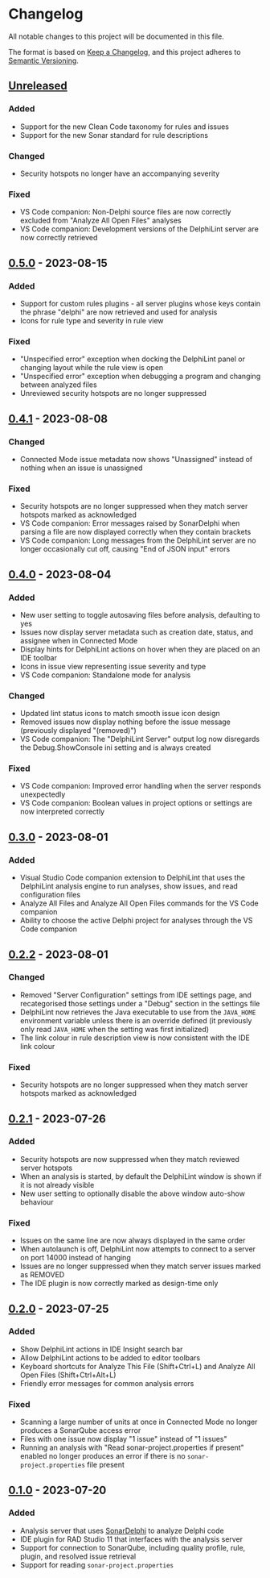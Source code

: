 # Changelog

All notable changes to this project will be documented in this file.

The format is based on [Keep a Changelog](https://keepachangelog.com/en/1.0.0/),
and this project adheres to [Semantic Versioning](https://semver.org/spec/v2.0.0.html).

## [Unreleased]

### Added

* Support for the new Clean Code taxonomy for rules and issues
* Support for the new Sonar standard for rule descriptions

### Changed

* Security hotspots no longer have an accompanying severity

### Fixed

* VS Code companion: Non-Delphi source files are now correctly excluded from "Analyze All Open Files" analyses
* VS Code companion: Development versions of the DelphiLint server are now correctly retrieved

## [0.5.0] - 2023-08-15

### Added

* Support for custom rules plugins - all server plugins whose keys contain the phrase "delphi" are now retrieved and used for analysis
* Icons for rule type and severity in rule view

### Fixed

* "Unspecified error" exception when docking the DelphiLint panel or changing layout while the rule view is open
* "Unspecified error" exception when debugging a program and changing between analyzed files
* Unreviewed security hotspots are no longer suppressed

## [0.4.1] - 2023-08-08

### Changed

* Connected Mode issue metadata now shows "Unassigned" instead of nothing when an issue is unassigned

### Fixed

* Security hotspots are no longer suppressed when they match server hotspots marked as acknowledged
* VS Code companion: Error messages raised by SonarDelphi when parsing a file are now displayed correctly when they
  contain brackets
* VS Code companion: Long messages from the DelphiLint server are no longer occasionally cut off, causing "End of JSON
  input" errors

## [0.4.0] - 2023-08-04

### Added

* New user setting to toggle autosaving files before analysis, defaulting to yes
* Issues now display server metadata such as creation date, status, and assignee when in Connected Mode
* Display hints for DelphiLint actions on hover when they are placed on an IDE toolbar
* Icons in issue view representing issue severity and type
* VS Code companion: Standalone mode for analysis

### Changed

* Updated lint status icons to match smooth issue icon design
* Removed issues now display nothing before the issue message (previously displayed "(removed)")
* VS Code companion: The "DelphiLint Server" output log now disregards the Debug.ShowConsole ini setting and is
  always created

### Fixed

* VS Code companion: Improved error handling when the server responds unexpectedly
* VS Code companion: Boolean values in project options or settings are now interpreted correctly

## [0.3.0] - 2023-08-01

### Added

* Visual Studio Code companion extension to DelphiLint that uses the DelphiLint analysis engine to run analyses,
  show issues, and read configuration files
* Analyze All Files and Analyze All Open Files commands for the VS Code companion
* Ability to choose the active Delphi project for analyses through the VS Code companion

## [0.2.2] - 2023-08-01

### Changed

* Removed "Server Configuration" settings from IDE settings page, and recategorised those settings under a
  "Debug" section in the settings file
* DelphiLint now retrieves the Java executable to use from the `JAVA_HOME` environment variable unless there
  is an override defined (it previously only read `JAVA_HOME` when the setting was first initialized)
* The link colour in rule description view is now consistent with the IDE link colour

### Fixed

* Security hotspots are no longer suppressed when they match server hotspots marked as acknowledged

## [0.2.1] - 2023-07-26

### Added

* Security hotspots are now suppressed when they match reviewed server hotspots
* When an analysis is started, by default the DelphiLint window is shown if it is not already visible
* New user setting to optionally disable the above window auto-show behaviour

### Fixed

* Issues on the same line are now always displayed in the same order
* When autolaunch is off, DelphiLint now attempts to connect to a server on port 14000 instead of hanging
* Issues are no longer suppressed when they match server issues marked as REMOVED
* The IDE plugin is now correctly marked as design-time only

## [0.2.0] - 2023-07-25

### Added

* Show DelphiLint actions in IDE Insight search bar
* Allow DelphiLint actions to be added to editor toolbars
* Keyboard shortcuts for Analyze This File (Shift+Ctrl+L) and Analyze All Open Files (Shift+Ctrl+Alt+L)
* Friendly error messages for common analysis errors

### Fixed

* Scanning a large number of units at once in Connected Mode no longer produces a SonarQube access error
* Files with one issue now display "1 issue" instead of "1 issues"
* Running an analysis with "Read sonar-project.properties if present" enabled no longer produces an error
  if there is no `sonar-project.properties` file present

## [0.1.0] - 2023-07-20

### Added

* Analysis server that uses [SonarDelphi](https://github.com/Integrated-Application-Development/sonar-delphi)
  to analyze Delphi code
* IDE plugin for RAD Studio 11 that interfaces with the analysis server
* Support for connection to SonarQube, including quality profile, rule, plugin, and
  resolved issue retrieval
* Support for reading `sonar-project.properties`

[unreleased]: https://github.com/Integrated-Application-Development/delphilint/compare/v0.5.0...HEAD
[0.5.0]: https://github.com/Integrated-Application-Development/delphilint/compare/v0.4.1...v0.5.0
[0.4.1]: https://github.com/Integrated-Application-Development/delphilint/compare/v0.4.0...v0.4.1
[0.4.0]: https://github.com/Integrated-Application-Development/delphilint/compare/v0.3.0...v0.4.0
[0.3.0]: https://github.com/Integrated-Application-Development/delphilint/compare/v0.2.2...v0.3.0
[0.2.2]: https://github.com/Integrated-Application-Development/delphilint/compare/v0.2.1...v0.2.2
[0.2.1]: https://github.com/Integrated-Application-Development/delphilint/compare/v0.2.0...v0.2.1
[0.2.0]: https://github.com/Integrated-Application-Development/delphilint/compare/v0.1.0...v0.2.0
[0.1.0]: https://github.com/Integrated-Application-Development/delphilint/releases/tag/v0.1.0